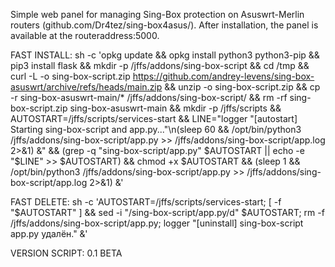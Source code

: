 Simple web panel for managing Sing-Box protection on Asuswrt-Merlin routers (github.com/Dr4tez/sing-box4asus/). After installation, the panel is available at the routeraddress:5000.

FAST INSTALL: 
sh -c 'opkg update && opkg install python3 python3-pip && pip3 install flask && mkdir -p /jffs/addons/sing-box-script && cd /tmp && curl -L -o sing-box-script.zip https://github.com/andrey-levens/sing-box-asuswrt/archive/refs/heads/main.zip && unzip -o sing-box-script.zip && cp -r sing-box-asuswrt-main/* /jffs/addons/sing-box-script/ && rm -rf sing-box-script.zip sing-box-asuswrt-main && mkdir -p /jffs/scripts && AUTOSTART=/jffs/scripts/services-start && LINE="logger \"[autostart] Starting sing-box-script and app.py...\"\n(sleep 60 && /opt/bin/python3 /jffs/addons/sing-box-script/app.py >> /jffs/addons/sing-box-script/app.log 2>&1) &" && (grep -q "sing-box-script/app.py" $AUTOSTART || echo -e "$LINE" >> $AUTOSTART) && chmod +x $AUTOSTART && (sleep 1 && /opt/bin/python3 /jffs/addons/sing-box-script/app.py >> /jffs/addons/sing-box-script/app.log 2>&1) &'

FAST DELETE: 
sh -c 'AUTOSTART=/jffs/scripts/services-start; [ -f "$AUTOSTART" ] && sed -i "/sing-box-script\/app.py/d" $AUTOSTART; rm -f /jffs/addons/sing-box-script/app.py; logger "[uninstall] sing-box-script app.py удалён." &'

VERSION SCRIPT: 0.1 BETA

